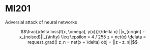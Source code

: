 # MI201
Adversial attack of neural networks

```math
\frac{\delta loss(f(x, \omega), y(x))}{\delta x}

||x_{origin} - x_{noised}||_{\infty} \leq \epsilon = 4 / 255

z = net(x)
\delata = request_grad()
z_n = net(x + \delta)
obj = ||z - z_n||
```
